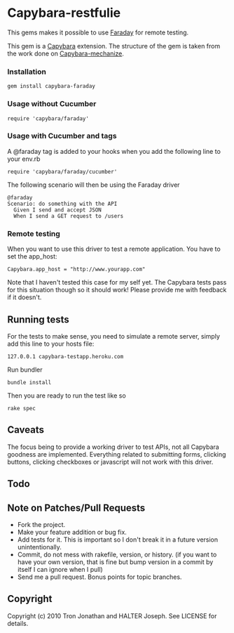 Capybara-restfulie
==================

This gems makes it possible to use [Faraday](http://github.com/technoweenie/faraday) for remote testing.

This gem is a [Capybara](http://github.com/jnicklas/capybara) extension. The structure of the gem is taken from the work done on [Capybara-mechanize](http://github.com/jeroenvandijk/capybara-mechanize).

### Installation

    gem install capybara-faraday

### Usage without Cucumber

    require 'capybara/faraday'

### Usage with Cucumber and tags

A @faraday tag is added to your hooks when you add the following line to your env.rb

    require 'capybara/faraday/cucumber'

The following scenario will then be using the Faraday driver

    @faraday
    Scenario: do something with the API
      Given I send and accept JSON
      When I send a GET request to /users
      
### Remote testing

When you want to use this driver to test a remote application. You have to set the app_host:

    Capybara.app_host = "http://www.yourapp.com"
    
Note that I haven't tested this case for my self yet. The Capybara tests pass for this situation though so it should work! Please provide me with feedback if it doesn't.

## Running tests

For the tests to make sense, you need to simulate a remote server, simply add this line to your hosts file:

    127.0.0.1 capybara-testapp.heroku.com

Run bundler

    bundle install

Then you are ready to run the test like so

    rake spec

Caveats
-------

The focus being to provide a working driver to test APIs, not all Capybara goodness are implemented.
Everything related to submitting forms, clicking buttons, clicking checkboxes or javascript will not work with this driver.

Todo
----

Note on Patches/Pull Requests
-----------------------------
 
* Fork the project.
* Make your feature addition or bug fix.
* Add tests for it. This is important so I don't break it in a
  future version unintentionally.
* Commit, do not mess with rakefile, version, or history.
  (if you want to have your own version, that is fine but bump version in a commit by itself I can ignore when I pull)
* Send me a pull request. Bonus points for topic branches.

Copyright
---------
Copyright (c) 2010 Tron Jonathan and HALTER Joseph. See LICENSE for details.